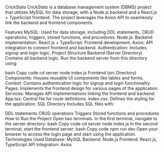 CrickStats
CrickStats is a database management system (DBMS) project that utilizes MySQL for data storage, with a Node.js backend and a React.js + TypeScript frontend. The project leverages the Axios API to seamlessly link the backend and frontend components.

Features
MySQL: Used for data storage, including DDL statements, CRUD operations, triggers, stored functions, and procedures.
Node.js: Backend implementation.
React.js + TypeScript: Frontend development.
Axios: API integration to connect frontend and backend.
Authentication: Includes signup and login logic.
Project Structure
Backend (Server Directory)
Contains all backend logic.
Run the backend server from this directory using:

bash
Copy code
cd server
node index.js
Frontend (src Directory)
Components: Houses reusable UI components like tables and forms.
Context: Contains authentication logic for signup and login functionality.
Pages: Implements the frontend design for various pages of the application.
Services: Manages API implementations linking the frontend and backend.
App.tsx: Central file for route definitions.
index.css: Defines the styling for the application.
SQL Directory
Includes SQL files with:

DDL statements
CRUD operations
Triggers
Stored functions and procedures
How to Run the Project
Open two terminals.
In the first terminal, navigate to the server directory:
bash
Copy code
cd server
node index.js
In the second terminal, start the frontend server:
bash
Copy code
npm run dev
Open your browser to access the login page and start using the application.
Technologies Used
Database: MySQL
Backend: Node.js
Frontend: React.js, TypeScript
API Integration: Axios
